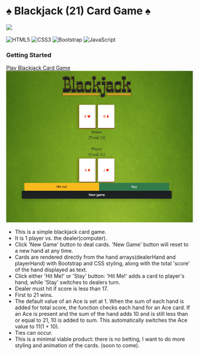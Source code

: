 # ♠️ Blackjack (21) Card Game ♠️
![](https://img.shields.io/badge/Version-1.1-success)

![HTML5](https://img.shields.io/badge/html5-%23E34F26.svg?style=for-the-badge&logo=html5&logoColor=white) ![CSS3](https://img.shields.io/badge/css3-%231572B6.svg?style=for-the-badge&logo=css3&logoColor=white) ![Bootstrap](https://img.shields.io/badge/bootstrap-%23563D7C.svg?style=for-the-badge&logo=bootstrap&logoColor=white) ![JavaScript](https://img.shields.io/badge/javascript-%23323330.svg?style=for-the-badge&logo=javascript&logoColor=%23F7DF1E)
### Getting Started
[Play Blackjack Card Game](https://jbg2023.github.io/Blackjack/)
![Blackjack game](https://github.com/jbg2023/Blackjack/blob/main/screenshot.png)
- This is a simple blackjack card game.
- It is 1 player vs. the dealer(computer).
- Click 'New Game' button to deal cards. 'New Game' button will reset to a new hand at any time.
- Cards are rendered directly from the hand arrays(dealerHand and playerHand) with Bootstrap and CSS styling, along with the total 'score' of the hand displayed as text.
- Click either 'Hit Me!' or 'Stay' button: 'Hit Me!' adds a card to player's hand, while 'Stay' switches to dealers turn.
- Dealer must hit if score is less than 17.
- First to 21 wins.
- The default value of an Ace is set at 1. When the sum of each hand is added for total score, the function checks each hand for an Ace card. If an Ace is present and the sum of the hand adds 10 and is still less than or equal to 21, 10 is added to sum. This automatically switches the Ace value to 11(1 + 10).
- Ties can occur.
- This is a minimal viable product: there is no betting, I want to do more styling and animation of the cards. (soon to come).